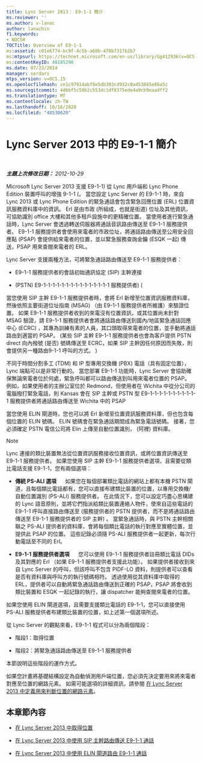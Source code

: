 ```yaml
---
title: Lync Server 2013： E9-1-1 簡介
ms.reviewer: ''
ms.author: v-lanac
author: lanachin
f1.keywords:
- NOCSH
TOCTitle: Overview of E9-1-1
ms:assetid: c01e6774-bc9f-4c5b-a60b-478b7317b2b7
ms:mtpsurl: https://technet.microsoft.com/en-us/library/Gg412936(v=OCS.15)
ms:contentKeyID: 48185290
ms.date: 07/23/2014
manager: serdars
mtps_version: v=OCS.15
ms.openlocfilehash: ce1c97914abf8e5db393cd932c0a453885e86a5c
ms.sourcegitcommit: 4d6bf5c58b2c553dc1df8375ede4a9cb9eaadff2
ms.translationtype: MT
ms.contentlocale: zh-TW
ms.lasthandoff: 10/16/2020
ms.locfileid: "48530620"
---
```

# <a name="overview-of-e9-1-1-in-lync-server-2013"></a>Lync Server 2013 中的 E9-1-1 簡介

<div data-xmlns="http://www.w3.org/1999/xhtml">

<div class="topic" data-xmlns="http://www.w3.org/1999/xhtml" data-msxsl="urn:schemas-microsoft-com:xslt" data-cs="https://msdn.microsoft.com/">

<div data-asp="https://msdn2.microsoft.com/asp">



</div>

<div id="mainSection">

<div id="mainBody">

<span> </span>

_**主題上次修改日期：** 2012-10-29_

Microsoft Lync Server 2013 支援 E9-1-1) 從 Lync 用戶端和 Lync Phone Edition 裝置呼叫的增強 9-1-1 (。 當您設定 Lync Server 的 E9-1-1 時，來自 Lync 2013 或 Lync Phone Edition 的緊急通話會包含緊急回應位置 (ERL) 位置資訊服務資料庫中的資訊。 Erl 是由市政 (所組成，也就是街道) 位址及其他資訊，可協助識別 office 大樓和其他多租戶設施中的更精確位置。 當使用者進行緊急通話時，Lync Server 會透過轉送伺服器將通話音訊路由傳送至 E9-1-1 服務提供者。 E9-1-1 服務提供者會使用來電者的市政位址，將通話路由傳送至公用安全回應點 (PSAP) 會提供給來電者的位置，並以緊急服務查詢金鑰 (ESQK 一起) 傳送，PSAP 用來查閱來電者的 ERL。

Lync Server 支援兩種方法，可將緊急通話路由傳送至 E9-1-1 服務提供者：

  - E9-1-1 服務提供者的會話初始通訊協定 (SIP) 主幹連接

  -  (PSTN) E9-1-1-1-1-1-1-1-1-1-1-1-1-1-1-1 服務提供者)  (

當您使用 SIP 主幹 E9-1-1 服務提供者時，會將 Erl 新增至位置資訊服務資料庫，然後依照主要街道位址指南 (MSAG) （由 E9-1-1 服務提供者所維護）來驗證位置。 如果 E9-1-1 服務提供者收到的來電沒有位置資訊，或其位置尚未針對 MSAG 驗證，請 E9-1-1 服務提供者會將通話路由傳送到國內/地區緊急通話回應中心 (ECRC) ，其專為訓練有素的人員，其口頭取得來電者的位置，並手動將通話路由到適當的 PSAP。  (某些 SIP 主幹 E9-1-1 服務提供者也會為客戶提供 PSTN direct 向內撥號 (是否) 號碼傳送至 ECRC，如果 SIP 主幹因任何原因而失敗，則會提供另一種路由9-1-1 呼叫的方式。 ) 

不同于時間分割多工 (TDM) 和 IP 型專用交換機 (PBX) 電話（具有固定位置），Lync 端點可以是非常行動的。 當您部署 E9-1-1 功能時，Lync Server 會協助確保無論來電者位於何處，緊急呼叫都可以路由傳送到叫用來電者位置的 PSAP。 例如，如果使用者的主辦公室位於 Redmond，但使用者在 Wichita 中從分公司的電腦撥打緊急電話，則 Kansas 會在 SIP 主幹或 PSTN 型 E9-1-1-1-1-1-1-1-1-1-1-1 服務提供者將通話路由傳送至 Wichita 中的 PSAP

當您使用 ELIN 閘道時，您也可以將 Erl 新增至位置資訊服務資料庫，但也包含每個位置的 ELIN 號碼。 ELIN 號碼會在緊急通話期間成為緊急電話號碼。 接著，您必須確定 PSTN 電信公司將 Elin 上傳至自動位置識別， (阿裡) 資料庫。

<div>


> [!NOTE]  
> Lync 連接的類比裝置無法從位置資訊服務接收位置資訊，或將位置資訊傳送至 E9-1-1 服務提供者。 如果您使用 SIP 主幹 E9-1-1 服務提供者選項，且需要從類比電話支援 E9-1-1，您有兩個選項： 
> <UL>
> <LI>
> <P><STRONG>傳統 PS-ALI 選項</STRONG> &nbsp; &nbsp; &nbsp;如果您在每個部署類比電話的網站上都有本機 PSTN 閘道，且每個類比電話都有，您可以直接布建類比裝置的位置，以專用交換機/自動位置識別 (PS-ALI) 服務提供者。 在此情況下，您可以設定巧盡心思構建的 Lync 語音原則，並將它們指派給類比裝置連絡人物件，使來自這些電話的 E9-1-1 呼叫直接路由傳送至 (服務提供者的 PSTN 提供者，而不是將通話路由傳送至 E9-1-1 服務提供者的 SIP 主幹) 。 當緊急通話時，與 PSTN 主幹相關聯之 PS-ALI 提供者的資料庫，會將每個類比電話的執行對應至實體位置，並提供此 PSAP 的位置。 這些記錄必須隨 PS-ALI 服務提供者一起更新，每次行動電話至不同的 Erl。</P>
> <LI>
> <P><STRONG>E9-1-1 服務提供者選項</STRONG> &nbsp; &nbsp; &nbsp;您可以使用 E9-1-1 服務提供者註冊類比電話 DIDs 及其對應的 Erl （如果 E9-1-1 服務提供者支援此功能）。 如果提供者接收到來自 Lync Server 的呼叫，但該呼叫不包含 PIDF-LO 資料，則提供者可以查看是否有資料庫與呼叫方的執行號碼相符。 透過使用從其資料庫中取得的 ERL，提供者可以自動將緊急通話路由傳送到正確的 PSAP，PSAP 將會收到類比裝置和 ESQK 一起記錄的執行，讓 dispatcher 能夠查閱來電者的位置。</P></LI></UL>如果您使用 ELIN 閘道選項，且需要支援類比電話的 E9-1-1，您可以直接使用 PS-ALI 服務提供者布建類比裝置的位置，如上述第一個選項所述。



</div>

從 Lync Server 的觀點來看，E9-1-1 程式可以分為兩個階段：

  - 階段1：取得位置

  - 階段2：將緊急通話路由傳送至 E9-1-1 服務提供者

本節說明這些階段的運作方式。

如果您計畫將基礎結構設定為自動偵測用戶端位置，您必須先決定要用來將來電者對應至位置的網路元素。 如需可能選項的詳細資訊，請參閱 [在 Lync Server 2013 中定義用來判斷位置的網路元素](lync-server-2013-defining-the-network-elements-used-to-determine-location.md)。

<div>

## <a name="in-this-section"></a>本章節內容

  - [在 Lync Server 2013 中取得位置](lync-server-2013-acquiring-a-location.md)

  - [在 Lync Server 2013 中使用 SIP 主幹路由傳送 E9-1-1 通話](lync-server-2013-routing-e9-1-1-calls-by-using-a-sip-trunk.md)

  - [在 Lync Server 2013 中使用 ELIN 閘道路由 E9-1-1 通話](lync-server-2013-routing-e9-1-1-calls-by-using-an-elin-gateway.md)

</div>

</div>

<span> </span>

</div>

</div>

</div>

